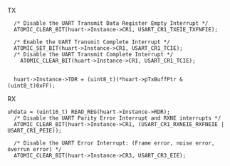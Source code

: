 TX


      /* Disable the UART Transmit Data Register Empty Interrupt */
      ATOMIC_CLEAR_BIT(huart->Instance->CR1, USART_CR1_TXEIE_TXFNFIE);

      /* Enable the UART Transmit Complete Interrupt */
      ATOMIC_SET_BIT(huart->Instance->CR1, USART_CR1_TCIE);
      /* Disable the UART Transmit Complete Interrupt */
        ATOMIC_CLEAR_BIT(huart->Instance->CR1, USART_CR1_TCIE);


      huart->Instance->TDR = (uint8_t)(*huart->pTxBuffPtr & (uint8_t)0xFF);



RX

    uhdata = (uint16_t) READ_REG(huart->Instance->RDR);
      /* Disable the UART Parity Error Interrupt and RXNE interrupts */
      ATOMIC_CLEAR_BIT(huart->Instance->CR1, (USART_CR1_RXNEIE_RXFNEIE | USART_CR1_PEIE));

      /* Disable the UART Error Interrupt: (Frame error, noise error, overrun error) */
      ATOMIC_CLEAR_BIT(huart->Instance->CR3, USART_CR3_EIE);
